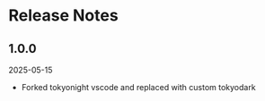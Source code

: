 # Release Notes

## 1.0.0

2025-05-15

- Forked tokyonight vscode and replaced with custom tokyodark
